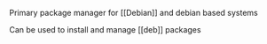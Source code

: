 Primary package manager for [[Debian]] and debian based systems

Can be used to install and manage [[deb]] packages